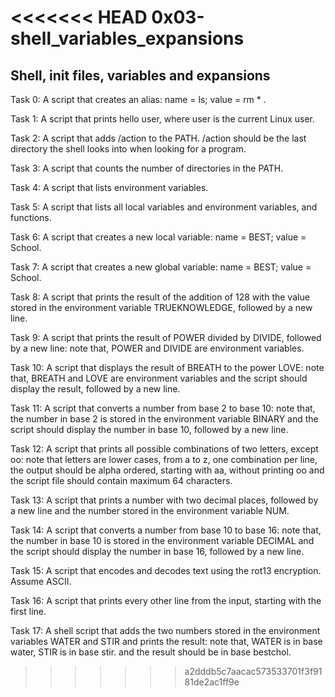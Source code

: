<<<<<<< HEAD
0x03-shell_variables_expansions
=======
## Shell, init files, variables and expansions

Task 0: A script that creates an alias: name = ls; value = rm * .

Task 1: A script that prints hello user, where user is the current Linux user.

Task 2: A script that adds /action to the PATH. /action should be the last directory the shell looks into when looking for a program.

Task 3: A script that counts the number of directories in the PATH.

Task 4: A script that lists environment variables.

Task 5: A script that lists all local variables and environment variables, and functions.

Task 6: A script that creates a new local variable: name =  BEST; value = School.

Task 7: A script that creates a new global variable: name = BEST; value = School.

Task 8: A script that prints the result of the addition of 128 with the value stored in the environment variable TRUEKNOWLEDGE, followed by a new line.

Task 9: A script that prints the result of POWER divided by DIVIDE, followed by a new line: note that, POWER and DIVIDE are environment variables.

Task 10: A script that displays the result of BREATH to the power LOVE: note that, BREATH and LOVE are environment variables and the script should display the result, followed by a new line.

Task 11: A script that converts a number from base 2 to base 10: note that, the number in base 2 is stored in the environment variable BINARY and the script should display the number in base 10, followed by a new line.

Task 12: A  script that prints all possible combinations of two letters, except oo: note that letters are lower cases, from a to z, one combination per line, the output should be alpha ordered, starting with aa, without printing oo and the script file should contain maximum 64 characters.

Task 13: A script that prints a number with two decimal places, followed by a new line and the number stored in the environment variable NUM.

Task 14: A script that converts a number from base 10 to base 16: note that, the number in base 10 is stored in the environment variable DECIMAL and the script should display the number in base 16, followed by a new line.

Task 15: A script that encodes and decodes text using the rot13 encryption. Assume ASCII.

Task 16: A script that prints every other line from the input, starting with the first line.

Task 17: A shell script that adds the two numbers stored in the environment variables WATER and STIR and prints the result: note that, WATER is in base water, STIR is in base stir. and the result should be in base bestchol.
>>>>>>> a2dddb5c7aacac573533701f3f9181de2ac1ff9e
